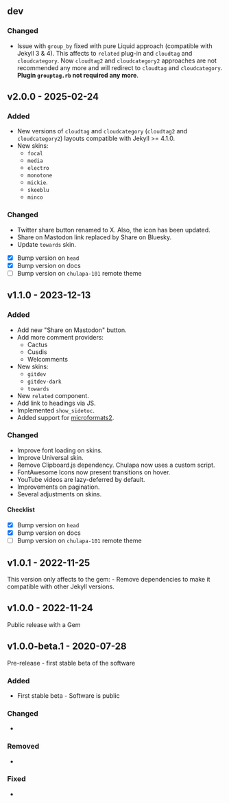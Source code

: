 ## dev

### Changed

- Issue with `group_by` fixed with pure Liquid approach (compatible with Jekyll 3 & 4). This affects to `related` plug-in
  and `cloudtag` and `cloudcategory`. Now `cloudtag2` and `cloudcategory2` approaches are not recommended any more and will
  redirect to `cloudtag` and `cloudcategory`. **Plugin `grouptag.rb` not required any more**.

## v2.0.0 - 2025-02-24

### Added

-   New versions of `cloudtag` and `cloudcategory` (`cloudtag2` and `cloudcategory2`) layouts compatible with Jekyll >= 4.1.0.
-   New skins:
    - `focal`
    - `media`
    - `electro`
    - `monotone`
    - `mickie`.
    - `skeeblu`
    - `minco`

### Changed
-   Twitter share button renamed to X. Also, the icon has been updated.
-   Share on Mastodon link replaced by Share on Bluesky.
-   Update `towards` skin.

-   [x] Bump version on `head`
-   [x] Bump version on docs
-   [ ] Bump version on `chulapa-101` remote theme

## v1.1.0 - 2023-12-13

### Added

-   Add new "Share on Mastodon" button.
-   Add more comment providers:
    -   Cactus
    -   Cusdis
    -   Welcomments
-   New skins:
    -   `gitdev`
    -   `gitdev-dark`
    -   `towards`
-   New `related` component.
-   Add link to headings via JS.
-   Implemented `show_sidetoc`.
-   Added support for
    [microformats2](http://microformats.org/wiki/microformats2).

### Changed

-   Improve font loading on skins.
-   Improve Universal skin.
-   Remove Clipboard.js dependency. Chulapa now uses a custom script.
-   FontAwesome Icons now present transitions on hover.
-   YouTube videos are lazy-deferred by default.
-   Improvements on pagination.
-   Several adjustments on skins.

#### Checklist

-   [x] Bump version on `head`
-   [x] Bump version on docs
-   [ ] Bump version on `chulapa-101` remote theme

## v1.0.1 - 2022-11-25

This version only affects to the gem: - Remove dependencies to make it
compatible with other Jekyll versions.

## v1.0.0 - 2022-11-24

Public release with a Gem

## v1.0.0-beta.1 - 2020-07-28

Pre-release - first stable beta of the software

### Added

-   First stable beta - Software is public

### Changed

-   

### Removed

-   

### Fixed

-   
